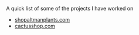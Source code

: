 A quick list of some of the projects I have worked on 

<ul>
	<li><a href="https://shopaltmanplants.com/"> shopaltmanplants.com </li>
	<li><a href="https://cactusshop.com">cactusshop.com</a></li>
</ul>